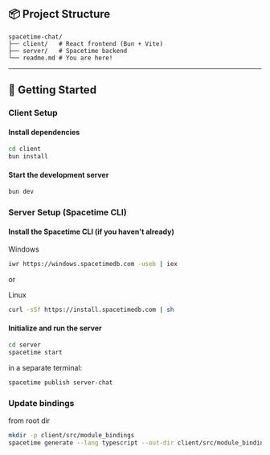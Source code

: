 ## 📦 Project Structure

```
spacetime-chat/
├── client/   # React frontend (Bun + Vite)
├── server/   # Spacetime backend
└── readme.md # You are here!
```

---

## 🚀 Getting Started

### Client Setup

#### Install dependencies

```sh
cd client
bun install
```

#### Start the development server

```sh
bun dev
```

### Server Setup (Spacetime CLI)

#### Install the Spacetime CLI (if you haven't already)

Windows

```sh
iwr https://windows.spacetimedb.com -useb | iex
```

or

Linux

```sh
curl -sSf https://install.spacetimedb.com | sh
```

#### Initialize and run the server

```sh
cd server
spacetime start
```

in a separate terminal:

```sh
spacetime publish server-chat
```

### Update bindings

from root dir

```sh
mkdir -p client/src/module_bindings
spacetime generate --lang typescript --out-dir client/src/module_bindings --project-path server
```
